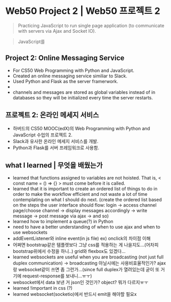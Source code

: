 # Web50 Project 2 | Web50 프로젝트 2
> Practicing JavaScript to run single page application (to communicate with servers via Ajax and Socket IO).

> JavaScript를

## Project 2: Online Messaging Service
- For CS50 Web Programming with Python and JavaScript.
- Created an online messaging service similiar to Slack.
- Used Python and Flask as the server framerwork.
-
- channels and messages are stored as global variables instead of in databases so they will be initialized every time the server restarts.

## 프로젝트 2: 온라인 메세지 서비스
- 하버드의 CS50 MOOC(edX)의 Web Programming with Python and JavaScript 수업의 프로젝트 2.
- Slack과 유사한 온라인 메세지 서비스를 개발.
- Python과 Flask를 서버 프레임워크로 사용함.


## what I learned | 무엇을 배웠는가
>
- learned that functions assigned to variables are not hoisted. That is, < const name = () => {} > must come before it is called.
- learned that it is important to create an ordered list of things to do in order to make the workflow efficient and not waste a lot of time contemplating on what I should do next.
  (create the ordered list based on the steps the user interface should flow: login -> access channel page/choose channel -> display messages accordingly -> write message -> post message via ajax -> and so)
- learned how to implement a queue(?) in Python
- need to have a better understanding of when to use ajax and when to use websockets
- addEventListener와 inline event(in js file) ex) onclick의 차이점 이해
- 어쩌면 bootstrap같은 템플렛보다 그냥 css를 적용하는 게 나을지도...(어차피 bootstrap위에서 수정을 하니..) grid와 flexbox도 있겠다...
- learned websockets are useful when you are broadcasting (not just full duplex communication) -> broadcasting 아닐시에는 사용비효율적인가? ajax랑 websocket같이 쓰면 좀 그런가...(since full duplex가 열려있는데 굳이 또 거기에 request-response를 보내니...ㅠㅜ)
- websocket에서 data 보낸 거 json인 것인가? object? 뭐가 다르지ㅠㅜ
- learned !important in css (?)
- learned websocket(socketio)에서 반드시 emit을 해야할 필요x